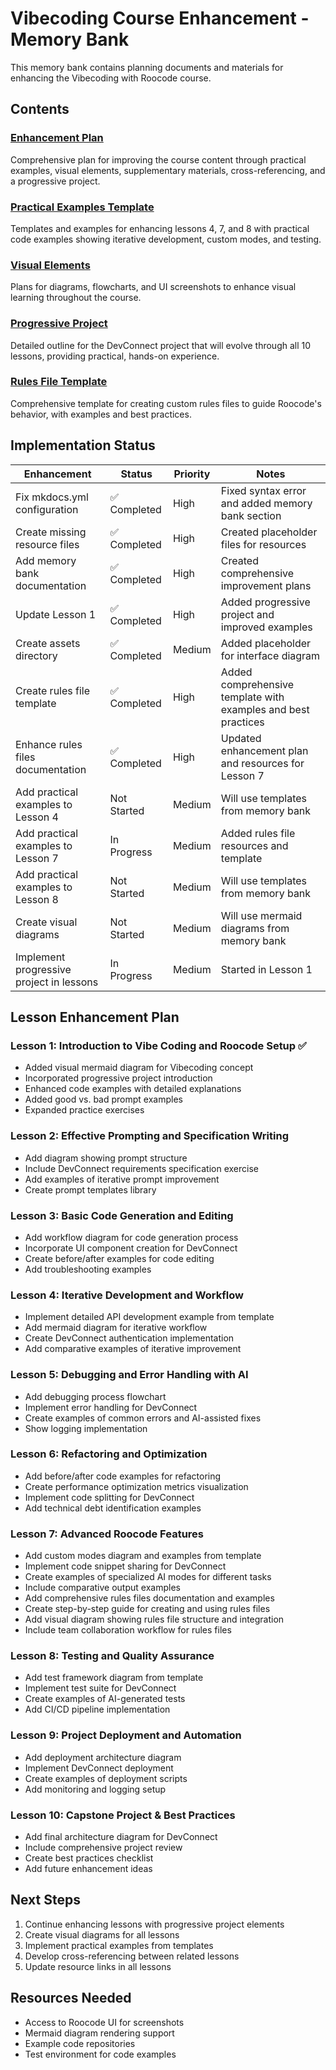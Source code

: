 # Vibecoding Course Enhancement - Memory Bank

This memory bank contains planning documents and materials for enhancing the Vibecoding with Roocode course.

## Contents

### [Enhancement Plan](enhancement_plan.md)
Comprehensive plan for improving the course content through practical examples, visual elements, supplementary materials, cross-referencing, and a progressive project.

### [Practical Examples Template](practical_examples_template.md)
Templates and examples for enhancing lessons 4, 7, and 8 with practical code examples showing iterative development, custom modes, and testing.

### [Visual Elements](visual_elements.md)
Plans for diagrams, flowcharts, and UI screenshots to enhance visual learning throughout the course.

### [Progressive Project](progressive_project.md)
Detailed outline for the DevConnect project that will evolve through all 10 lessons, providing practical, hands-on experience.

### [Rules File Template](rules_file_template.md)
Comprehensive template for creating custom rules files to guide Roocode's behavior, with examples and best practices.

## Implementation Status

| Enhancement | Status | Priority | Notes |
|-------------|--------|----------|-------|
| Fix mkdocs.yml configuration | ✅ Completed | High | Fixed syntax error and added memory bank section |
| Create missing resource files | ✅ Completed | High | Created placeholder files for resources |
| Add memory bank documentation | ✅ Completed | High | Created comprehensive improvement plans |
| Update Lesson 1 | ✅ Completed | High | Added progressive project and improved examples |
| Create assets directory | ✅ Completed | Medium | Added placeholder for interface diagram |
| Create rules file template | ✅ Completed | High | Added comprehensive template with examples and best practices |
| Enhance rules files documentation | ✅ Completed | High | Updated enhancement plan and resources for Lesson 7 |
| Add practical examples to Lesson 4 | Not Started | Medium | Will use templates from memory bank |
| Add practical examples to Lesson 7 | In Progress | Medium | Added rules file resources and template |
| Add practical examples to Lesson 8 | Not Started | Medium | Will use templates from memory bank |
| Create visual diagrams | Not Started | Medium | Will use mermaid diagrams from memory bank |
| Implement progressive project in lessons | In Progress | Medium | Started in Lesson 1 |

## Lesson Enhancement Plan

### Lesson 1: Introduction to Vibe Coding and Roocode Setup ✅
- Added visual mermaid diagram for Vibecoding concept
- Incorporated progressive project introduction
- Enhanced code examples with detailed explanations
- Added good vs. bad prompt examples
- Expanded practice exercises

### Lesson 2: Effective Prompting and Specification Writing
- Add diagram showing prompt structure
- Include DevConnect requirements specification exercise
- Add examples of iterative prompt improvement
- Create prompt templates library

### Lesson 3: Basic Code Generation and Editing
- Add workflow diagram for code generation process
- Incorporate UI component creation for DevConnect
- Create before/after examples for code editing
- Add troubleshooting examples

### Lesson 4: Iterative Development and Workflow
- Implement detailed API development example from template
- Add mermaid diagram for iterative workflow
- Create DevConnect authentication implementation
- Add comparative examples of iterative improvement

### Lesson 5: Debugging and Error Handling with AI
- Add debugging process flowchart
- Implement error handling for DevConnect
- Create examples of common errors and AI-assisted fixes
- Show logging implementation

### Lesson 6: Refactoring and Optimization
- Add before/after code examples for refactoring
- Create performance optimization metrics visualization
- Implement code splitting for DevConnect
- Add technical debt identification examples

### Lesson 7: Advanced Roocode Features
- Add custom modes diagram and examples from template
- Implement code snippet sharing for DevConnect
- Create examples of specialized AI modes for different tasks
- Include comparative output examples
- Add comprehensive rules files documentation and examples
- Create step-by-step guide for creating and using rules files
- Add visual diagram showing rules file structure and integration
- Include team collaboration workflow for rules files

### Lesson 8: Testing and Quality Assurance
- Add test framework diagram from template
- Implement test suite for DevConnect
- Create examples of AI-generated tests
- Add CI/CD pipeline implementation

### Lesson 9: Project Deployment and Automation
- Add deployment architecture diagram
- Implement DevConnect deployment
- Create examples of deployment scripts
- Add monitoring and logging setup

### Lesson 10: Capstone Project & Best Practices
- Add final architecture diagram for DevConnect
- Include comprehensive project review
- Create best practices checklist
- Add future enhancement ideas

## Next Steps

1. Continue enhancing lessons with progressive project elements
2. Create visual diagrams for all lessons
3. Implement practical examples from templates
4. Develop cross-referencing between related lessons
5. Update resource links in all lessons

## Resources Needed

- Access to Roocode UI for screenshots
- Mermaid diagram rendering support
- Example code repositories
- Test environment for code examples
